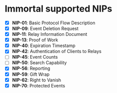 # Immortal supported NIPs

- [X] **NIP-01**: Basic Protocol Flow Description
- [X] **NIP-09**: Event Deletion Request
- [X] **NIP-11**: Relay Information Document
- [X] **NIP-13**: Proof of Work
- [X] **NIP-40**: Expiration Timestamp
- [X] **NIP-42**: Authentication of Clients to Relays
- [ ] **NIP-45**: Event Counts
- [ ] **NIP-50**: Search Capability
- [X] **NIP-56**: Reporting
- [X] **NIP-59**: Gift Wrap
- [X] **NIP-62**: Right to Vanish
- [X] **NIP-70**: Protected Events
